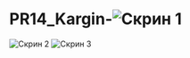 # PR14_Kargin-![Скрин 1](https://user-images.githubusercontent.com/99070696/175511550-ae318c69-db62-4176-86b5-91d0eb15b5f0.PNG)
![Скрин 2](https://user-images.githubusercontent.com/99070696/175511570-e14cb21a-fccf-45ec-b7c5-4d4d2df97286.PNG)
![Скрин 3](https://user-images.githubusercontent.com/99070696/175511574-0b559cad-c640-40ef-8c8c-ebe14264262a.PNG)
